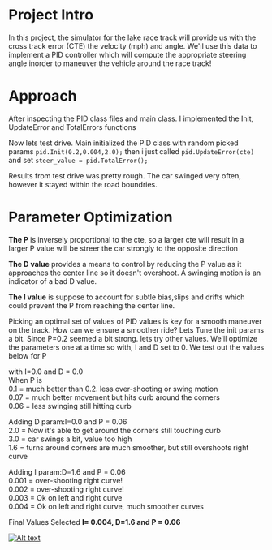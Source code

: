 # Project Intro
In this project, the simulator for the lake race track will provide us with the cross track error (CTE) the velocity (mph) and angle. We'll use this data to implement a PID controller which will compute the appropriate steering angle inorder to maneuver the vehicle around the race track!
# Approach
After inspecting the PID class files and main class.
I implemented the Init, UpdateError and TotalErrors functions

Now lets test drive.
Main initialized the PID class with random picked params `pid.Init(0.2,0.004,2.0);`
then i just called `pid.UpdateError(cte)` and set `steer_value = pid.TotalError();`

Results from test drive was pretty rough. The car swinged very often, however it stayed within the road boundries. 
# Parameter Optimization
**The P** is inversely proportional to the cte, so a larger cte will result in a larger P value will be streer the car strongly to the opposite direction

**The D value** provides a means to control by reducing the P value as it approaches the center line so it doesn't overshoot. A swinging motion is an indicator of a bad D value.

**The I value** is suppose to account for subtle bias,slips and drifts which could prevent the P from reaching the center line.

Picking an optimal set of values of PID values is key for a smooth maneuver on the track.
How can we ensure a smoother ride?  Lets Tune the init params a bit. 
Since P=0.2 seemed a bit strong. lets try other values. We'll optimize the parameters one at a time so with, I and D set to 0. We test out the values below for P  

with I=0.0 and D = 0.0  
When P is  
0.1 = much better than 0.2. less over-shooting or swing motion  
0.07 = much better movement but hits curb around the corners  
0.06 = less swinging still hitting curb  
  
Adding D param:I=0.0 and P = 0.06  
2.0 = Now it's able to get around the corners still touching curb  
3.0 = car swings a bit, value too high  
1.6 = turns around corners are much smoother, but still overshoots right curve  

Adding I param:D=1.6 and P = 0.06  
0.001 = over-shooting right curve!  
0.002 = over-shooting right curve!  
0.003 = Ok on left and right curve  
0.004 = Ok on left and right curve, much smoother curves  
  
Final Values Selected **I= 0.004, D=1.6 and P = 0.06**  

[![Alt text](https://img.youtube.com/vi/9vtaXm4QdrQ/0.jpg)](https://www.youtube.com/watch?v=9vtaXm4QdrQ)
